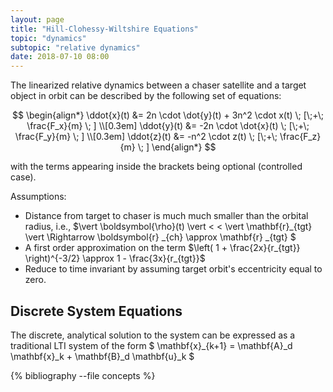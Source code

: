 ```yaml
---
layout: page
title: "Hill-Clohessy-Wiltshire Equations"
topic: "dynamics"
subtopic: "relative dynamics"
date: 2018-07-10 08:00
---
```


The linearized relative dynamics between a chaser satellite and a target object in orbit can be described by the following set of equations:

$$
\begin{align*}
\ddot{x}(t) &= 2n \cdot \dot{y}(t) + 3n^2 \cdot x(t) \; [\;+\; \frac{F_x}{m} \; ] \\[0.3em]
\ddot{y}(t) &= -2n \cdot \dot{x}(t)  \; [\;+\; \frac{F_y}{m} \; ]  \\[0.3em]
\ddot{z}(t) &= -n^2 \cdot z(t)  \; [\;+\; \frac{F_z}{m} \; ]
\end{align*}
$$

with the terms appearing inside the brackets being optional (controlled case).


Assumptions:
* Distance from target to chaser is much much smaller than the orbital radius, i.e., $\vert \boldsymbol{\rho}(t) \vert < < \vert \mathbf{r}_{tgt} \vert \Rightarrow \boldsymbol{r} _{ch} \approx \mathbf{r} _{tgt}  $
* A first order approximation on the term $\left( 1 + \frac{2x}{r_{tgt}} \right)^{-3/2} \approx 1 - \frac{3x}{r_{tgt}}$
* Reduce to time invariant by assuming target orbit's eccentricity equal to zero.

## Discrete System Equations

The discrete, analytical solution to the system can be expressed as a traditional LTI system of the form $ \mathbf{x}_{k+1} = \mathbf{A}_d \mathbf{x}_k + \mathbf{B}_d \mathbf{u}_k $


{% bibliography --file concepts %}

